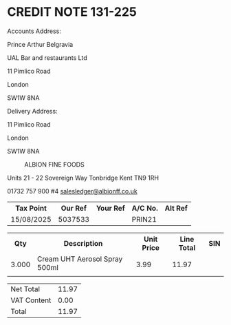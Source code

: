 # CREDIT NOTE 131-225

Accounts Address:

Prince Arthur Belgravia

UAL Bar and restaurants Ltd

11 Pimlico Road

London

SW1W 8NA

Delivery Address:

11 Pimlico Road

London

SW1W 8NA


<figure>

ALBION
FINE FOODS

</figure>


Units 21 - 22 Sovereign Way
Tonbridge
Kent
TN9 1RH

01732 757 900 #4
salesledger@albionff.co.uk


<table>
<tr>
<th>Tax Point</th>
<th>Our Ref</th>
<th>Your Ref</th>
<th>A/C No.</th>
<th>Alt Ref</th>
</tr>
<tr>
<td>15/08/2025</td>
<td>5037533</td>
<td></td>
<td>PRIN21</td>
<td></td>
</tr>
</table>


<table>
<tr>
<th>Qty</th>
<th>Description</th>
<th>Unit Price</th>
<th>Line Total</th>
<th>SIN</th>
</tr>
<tr>
<td rowspan="2">3.000</td>
<td>Cream UHT Aerosol Spray 500ml</td>
<td rowspan="2">3.99</td>
<td rowspan="2">11.97</td>
<td rowspan="2"></td>
</tr>
<tr>
<td></td>
</tr>
</table>


<table>
<tr>
<td>Net Total</td>
<td>11.97</td>
</tr>
<tr>
<td>VAT Content</td>
<td>0.00</td>
</tr>
<tr>
<td>Total</td>
<td>11.97</td>
</tr>
</table>


<!-- PageFooter="Albion Fine Foods Ltd - Reg. No. 10379589 - VAT No. GB252036928 Registered in England and Wales. Reg. Office 29 Ullswater Crescent, Coulsdon, CR5 2HR" -->
<!-- PageNumber="Page: 1" -->
